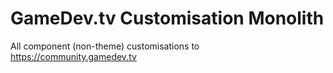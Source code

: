 # GameDev.tv Customisation Monolith

All component (non-theme) customisations to https://community.gamedev.tv
